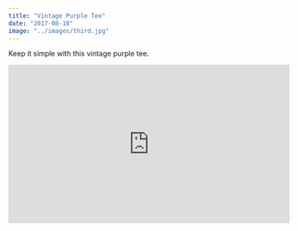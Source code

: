 ```yaml
---
title: "Vintage Purple Tee"
date: "2017-08-10"
image: "../images/third.jpg"
---
```


Keep it simple with this vintage purple tee.

<iframe width="560" height="315" src="https://www.youtube.com/embed/4n0xNbfJLR8" frameborder="0" allowfullscreen></iframe>
